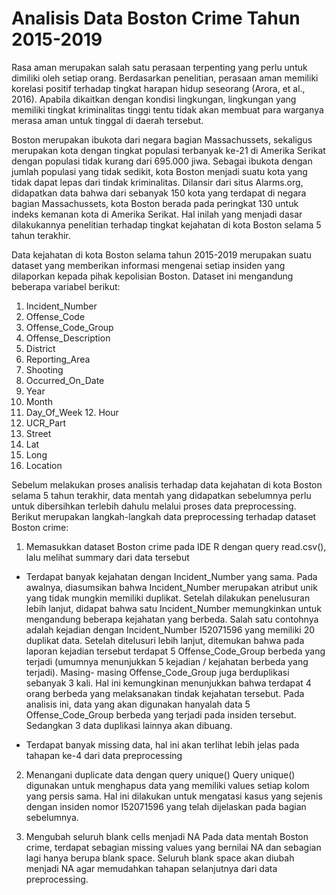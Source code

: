 # Analisis Data Boston Crime Tahun 2015-2019
Rasa aman merupakan salah satu perasaan terpenting yang perlu untuk dimiliki oleh setiap orang. Berdasarkan penelitian, perasaan aman memiliki korelasi positif terhadap tingkat harapan hidup seseorang (Arora, et al., 2016). Apabila dikaitkan dengan kondisi lingkungan, lingkungan yang memiliki tingkat kriminalitas tinggi tentu tidak akan membuat para warganya merasa aman untuk tinggal di daerah tersebut.

Boston merupakan ibukota dari negara bagian Massachussets, sekaligus merupakan kota dengan tingkat populasi terbanyak ke-21 di Amerika Serikat dengan populasi tidak kurang dari 695.000 jiwa. Sebagai ibukota dengan jumlah populasi yang tidak sedikit, kota Boston menjadi suatu kota yang tidak dapat lepas dari tindak kriminalitas. Dilansir dari situs Alarms.org, didapatkan data bahwa dari sebanyak 150 kota yang terdapat di negara bagian Massachussets, kota Boston berada pada peringkat 130 untuk indeks kemanan kota di Amerika Serikat. Hal inilah yang menjadi dasar dilakukannya penelitian terhadap tingkat kejahatan di kota Boston selama 5 tahun terakhir.

Data kejahatan di kota Boston selama tahun 2015-2019 merupakan suatu dataset yang memberikan informasi mengenai setiap insiden yang dilaporkan kepada pihak kepolisian Boston. Dataset ini mengandung beberapa variabel berikut:

1. Incident_Number
2. Offense_Code
3. Offense_Code_Group
4. Offense_Description
5. District
6. Reporting_Area
7. Shooting
8. Occurred_On_Date
9. Year
10. Month
11. Day_Of_Week 12. Hour
13. UCR_Part
14. Street
15. Lat
16. Long
17. Location

Sebelum melakukan proses analisis terhadap data kejahatan di kota Boston selama 5 tahun terakhir, data mentah yang didapatkan sebelumnya perlu untuk dibersihkan terlebih dahulu melalui proses data preprocessing. Berikut merupakan langkah-langkah data preprocessing terhadap dataset Boston crime:

1. Memasukkan dataset Boston crime pada IDE R dengan query read.csv(), lalu melihat summary dari data tersebut

- Terdapat banyak kejahatan dengan Incident_Number yang sama. Pada awalnya, diasumsikan bahwa Incident_Number merupakan atribut unik yang tidak mungkin memiliki duplikat. Setelah dilakukan penelusuran lebih lanjut, didapat bahwa satu Incident_Number memungkinkan untuk mengandung beberapa kejahatan yang
berbeda. Salah satu contohnya adalah kejadian dengan Incident_Number I52071596 yang memiliki 20 duplikat data. Setelah ditelusuri lebih lanjut, ditemukan bahwa pada laporan kejadian tersebut terdapat 5 Offense_Code_Group berbeda yang terjadi (umumnya menunjukkan 5 kejadian / kejahatan berbeda yang terjadi). Masing- masing Offense_Code_Group juga berduplikasi sebanyak 3 kali. Hal ini kemungkinan menunjukkan bahwa terdapat 4 orang berbeda yang melaksanakan tindak kejahatan tersebut. Pada analisis ini, data yang akan digunakan hanyalah data 5 Offense_Code_Group berbeda yang terjadi pada insiden tersebut. Sedangkan 3 data duplikasi lainnya akan dibuang.

- Terdapat banyak missing data, hal ini akan terlihat lebih jelas pada tahapan ke-4 dari data preprocessing

2. Menangani duplicate data dengan query unique()
Query unique() digunakan untuk menghapus data yang memiliki values setiap kolom yang persis sama. Hal ini dilakukan untuk mengatasi kasus yang sejenis dengan insiden nomor I52071596 yang telah dijelaskan pada bagian sebelumnya.

3. Mengubah seluruh blank cells menjadi NA
Pada data mentah Boston crime, terdapat sebagian missing values yang bernilai NA dan sebagian lagi hanya berupa blank space. Seluruh blank space akan diubah menjadi NA agar memudahkan tahapan selanjutnya dari data preprocessing.


